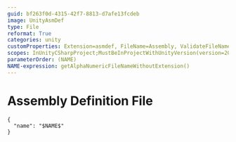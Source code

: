 ```yaml
---
guid: bf263f0d-4315-42f7-8813-d7afe13fcdeb
image: UnityAsmDef
type: File
reformat: True
categories: unity
customProperties: Extension=asmdef, FileName=Assembly, ValidateFileName=True
scopes: InUnityCSharpProject;MustBeInProjectWithUnityVersion(version=2017.3)
parameterOrder: (NAME)
NAME-expression: getAlphaNumericFileNameWithoutExtension()
---
```


# Assembly Definition File

```
{
  "name": "$NAME$"
}
```